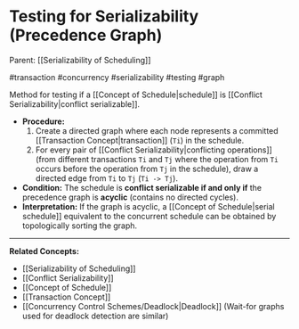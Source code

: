# Testing for Serializability (Precedence Graph)

Parent: [[Serializability of Scheduling]]

#transaction #concurrency #serializability #testing #graph

Method for testing if a [[Concept of Schedule|schedule]] is [[Conflict Serializability|conflict serializable]].

*   **Procedure:**
    1.  Create a directed graph where each node represents a committed [[Transaction Concept|transaction]] (`Ti`) in the schedule.
    2.  For every pair of [[Conflict Serializability|conflicting operations]] (from different transactions `Ti` and `Tj` where the operation from `Ti` occurs before the operation from `Tj` in the schedule), draw a directed edge from `Ti` to `Tj` (`Ti -> Tj`).
*   **Condition:** The schedule is **conflict serializable if and only if** the precedence graph is **acyclic** (contains no directed cycles).
*   **Interpretation:** If the graph is acyclic, a [[Concept of Schedule|serial schedule]] equivalent to the concurrent schedule can be obtained by topologically sorting the graph.

---
**Related Concepts:**
*   [[Serializability of Scheduling]]
*   [[Conflict Serializability]]
*   [[Concept of Schedule]]
*   [[Transaction Concept]]
*   [[Concurrency Control Schemes/Deadlock|Deadlock]] (Wait-for graphs used for deadlock detection are similar) 